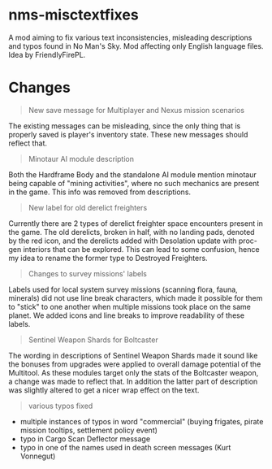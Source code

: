 # nms-misctextfixes
A mod aiming to fix various text inconsistencies, misleading descriptions and typos found in No Man's Sky. Mod affecting only English language files. Idea by FriendlyFirePL.

# Changes

> New save message for Multiplayer and Nexus mission scenarios

The existing messages can be misleading, since the only thing that is properly saved is player's inventory state. These new messages should reflect that.

> Minotaur AI module description

Both the Hardframe Body and the standalone AI module mention minotaur being capable of "mining activities", where no such mechanics are present in the game. This info was removed from descriptions.

> New label for old derelict freighters

Currently there are 2 types of derelict freighter space encounters present in the game. The old derelicts, broken in half, with no landing pads, denoted by the red icon, and the derelicts added with Desolation update with proc-gen interiors that can be explored. This can lead to some confusion, hence my idea to rename the former type to Destroyed Freighters.

> Changes to survey missions' labels

Labels used for local system survey missions (scanning flora, fauna, minerals) did not use line break characters, which made it possible for them to "stick" to one another when multiple missions took place on the same planet. We added icons and line breaks to improve readability of these labels.

> Sentinel Weapon Shards for Boltcaster

The wording in descriptions of Sentinel Weapon Shards made it sound like the bonuses from upgrades were applied to overall damage potential of the Multitool. As these modules target only the stats of the Boltcaster weapon, a change was made to reflect that. In addition the latter part of description was slightly altered to get a nicer wrap effect on the text. 

> various typos fixed

* multiple instances of typos in word "commercial" (buying frigates, pirate mission tooltips, settlement policy event)
* typo in Cargo Scan Deflector message
* typo in one of the names used in death screen messages (Kurt Vonnegut)





